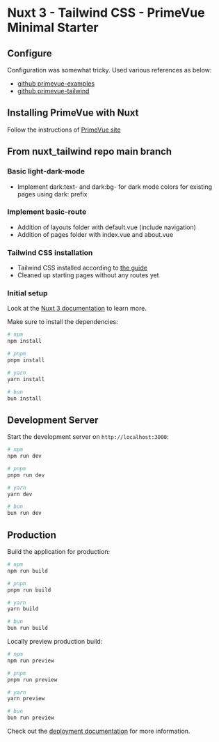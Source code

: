 # Nuxt 3 - Tailwind CSS - PrimeVue Minimal Starter
## Configure
Configuration was somewhat tricky.
Used various references as below:
- [github primevue-examples](https://github.com/primefaces/primevue-examples/tree/main)
- [github primevue-tailwind](https://github.com/primefaces/primevue-tailwind/releases)

## Installing PrimeVue with Nuxt
Follow the instructions of [PrimeVue site](https://primevue.org/nuxt)

## From nuxt_tailwind repo main branch
### Basic light-dark-mode 
- Implement dark:text- and dark:bg- for dark mode colors for existing pages using dark: prefix

### Implement basic-route
- Addition of layouts folder with default.vue (include navigation)
- Addition of pages folder with index.vue and about.vue

### Tailwind CSS installation
- Tailwind CSS installed according to [the guide](https://tailwindcss.com/docs/guides/nuxtjs)
- Cleaned up starting pages without any routes yet

### Initial setup
Look at the [Nuxt 3 documentation](https://nuxt.com/docs/getting-started/introduction) to learn more.

Make sure to install the dependencies:

```bash
# npm
npm install

# pnpm
pnpm install

# yarn
yarn install

# bun
bun install
```

## Development Server

Start the development server on `http://localhost:3000`:

```bash
# npm
npm run dev

# pnpm
pnpm run dev

# yarn
yarn dev

# bun
bun run dev
```

## Production

Build the application for production:

```bash
# npm
npm run build

# pnpm
pnpm run build

# yarn
yarn build

# bun
bun run build
```

Locally preview production build:

```bash
# npm
npm run preview

# pnpm
pnpm run preview

# yarn
yarn preview

# bun
bun run preview
```

Check out the [deployment documentation](https://nuxt.com/docs/getting-started/deployment) for more information.
